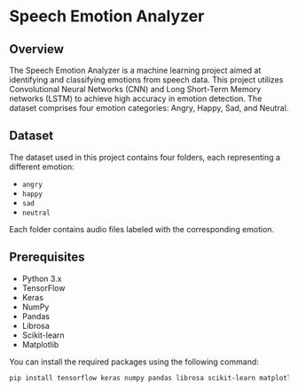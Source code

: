 # Speech Emotion Analyzer

## Overview
The Speech Emotion Analyzer is a machine learning project aimed at identifying and classifying emotions from speech data. This project utilizes Convolutional Neural Networks (CNN) and Long Short-Term Memory networks (LSTM) to achieve high accuracy in emotion detection. The dataset comprises four emotion categories: Angry, Happy, Sad, and Neutral.

## Dataset
The dataset used in this project contains four folders, each representing a different emotion:
- `angry`
- `happy`
- `sad`
- `neutral`

Each folder contains audio files labeled with the corresponding emotion.

## Prerequisites
- Python 3.x
- TensorFlow
- Keras
- NumPy
- Pandas
- Librosa
- Scikit-learn
- Matplotlib

You can install the required packages using the following command:
```bash
pip install tensorflow keras numpy pandas librosa scikit-learn matplotlib
